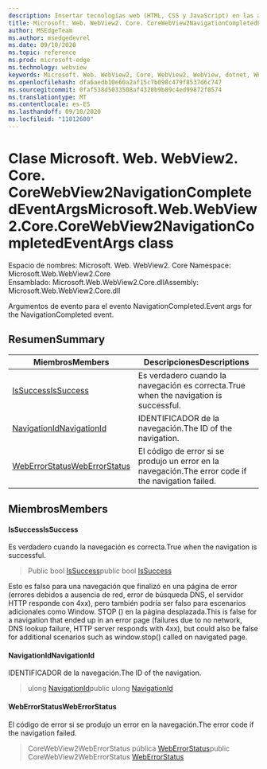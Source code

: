 ```yaml
---
description: Insertar tecnologías web (HTML, CSS y JavaScript) en las aplicaciones nativas con el control Microsoft Edge WebView2
title: Microsoft. Web. WebView2. Core. CoreWebView2NavigationCompletedEventArgs
author: MSEdgeTeam
ms.author: msedgedevrel
ms.date: 09/10/2020
ms.topic: reference
ms.prod: microsoft-edge
ms.technology: webview
keywords: Microsoft. Web. WebView2, Core, WebView2, WebView, dotnet, WPF, WinForms, App, Edge, CoreWebView2, CoreWebView2Controller, control de explorador, Edge HTML, Microsoft. Web. WebView2. Core. CoreWebView2NavigationCompletedEventArgs
ms.openlocfilehash: dfa6aedb10e60a2af15c7b098c479f8537d6c747
ms.sourcegitcommit: 0faf538d5033508af4320b9b89c4ed99872f0574
ms.translationtype: MT
ms.contentlocale: es-ES
ms.lasthandoff: 09/10/2020
ms.locfileid: "11012600"
---
```

# <span data-ttu-id="fa1a4-104">Clase Microsoft. Web. WebView2. Core. CoreWebView2NavigationCompletedEventArgs</span><span class="sxs-lookup"><span data-stu-id="fa1a4-104">Microsoft.Web.WebView2.Core.CoreWebView2NavigationCompletedEventArgs class</span></span> 

<span data-ttu-id="fa1a4-105">Espacio de nombres: Microsoft. Web. WebView2. Core </span><span class="sxs-lookup"><span data-stu-id="fa1a4-105">Namespace: Microsoft.Web.WebView2.Core</span></span>\
<span data-ttu-id="fa1a4-106">Ensamblado: Microsoft.Web.WebView2.Core.dll</span><span class="sxs-lookup"><span data-stu-id="fa1a4-106">Assembly: Microsoft.Web.WebView2.Core.dll</span></span>

<span data-ttu-id="fa1a4-107">Argumentos de evento para el evento NavigationCompleted.</span><span class="sxs-lookup"><span data-stu-id="fa1a4-107">Event args for the NavigationCompleted event.</span></span>

## <span data-ttu-id="fa1a4-108">Resumen</span><span class="sxs-lookup"><span data-stu-id="fa1a4-108">Summary</span></span>

 <span data-ttu-id="fa1a4-109">Miembros</span><span class="sxs-lookup"><span data-stu-id="fa1a4-109">Members</span></span>                        | <span data-ttu-id="fa1a4-110">Descripciones</span><span class="sxs-lookup"><span data-stu-id="fa1a4-110">Descriptions</span></span>
--------------------------------|---------------------------------------------
[<span data-ttu-id="fa1a4-111">IsSuccess</span><span class="sxs-lookup"><span data-stu-id="fa1a4-111">IsSuccess</span></span>](#issuccess) | <span data-ttu-id="fa1a4-112">Es verdadero cuando la navegación es correcta.</span><span class="sxs-lookup"><span data-stu-id="fa1a4-112">True when the navigation is successful.</span></span>
[<span data-ttu-id="fa1a4-113">NavigationId</span><span class="sxs-lookup"><span data-stu-id="fa1a4-113">NavigationId</span></span>](#navigationid) | <span data-ttu-id="fa1a4-114">IDENTIFICADOR de la navegación.</span><span class="sxs-lookup"><span data-stu-id="fa1a4-114">The ID of the navigation.</span></span>
[<span data-ttu-id="fa1a4-115">WebErrorStatus</span><span class="sxs-lookup"><span data-stu-id="fa1a4-115">WebErrorStatus</span></span>](#weberrorstatus) | <span data-ttu-id="fa1a4-116">El código de error si se produjo un error en la navegación.</span><span class="sxs-lookup"><span data-stu-id="fa1a4-116">The error code if the navigation failed.</span></span>

## <span data-ttu-id="fa1a4-117">Miembros</span><span class="sxs-lookup"><span data-stu-id="fa1a4-117">Members</span></span>

#### <span data-ttu-id="fa1a4-118">IsSuccess</span><span class="sxs-lookup"><span data-stu-id="fa1a4-118">IsSuccess</span></span> 

<span data-ttu-id="fa1a4-119">Es verdadero cuando la navegación es correcta.</span><span class="sxs-lookup"><span data-stu-id="fa1a4-119">True when the navigation is successful.</span></span>

> <span data-ttu-id="fa1a4-120">Public bool [IsSuccess](#issuccess)</span><span class="sxs-lookup"><span data-stu-id="fa1a4-120">public bool [IsSuccess](#issuccess)</span></span>

<span data-ttu-id="fa1a4-121">Esto es falso para una navegación que finalizó en una página de error (errores debidos a ausencia de red, error de búsqueda DNS, el servidor HTTP responde con 4xx), pero también podría ser falso para escenarios adicionales como Window. STOP () en la página desplazada.</span><span class="sxs-lookup"><span data-stu-id="fa1a4-121">This is false for a navigation that ended up in an error page (failures due to no network, DNS lookup failure, HTTP server responds with 4xx), but could also be false for additional scenarios such as window.stop() called on navigated page.</span></span>

#### <span data-ttu-id="fa1a4-122">NavigationId</span><span class="sxs-lookup"><span data-stu-id="fa1a4-122">NavigationId</span></span> 

<span data-ttu-id="fa1a4-123">IDENTIFICADOR de la navegación.</span><span class="sxs-lookup"><span data-stu-id="fa1a4-123">The ID of the navigation.</span></span>

> <span data-ttu-id="fa1a4-124">ulong [NavigationId](#navigationid)</span><span class="sxs-lookup"><span data-stu-id="fa1a4-124">public ulong [NavigationId](#navigationid)</span></span>

#### <span data-ttu-id="fa1a4-125">WebErrorStatus</span><span class="sxs-lookup"><span data-stu-id="fa1a4-125">WebErrorStatus</span></span> 

<span data-ttu-id="fa1a4-126">El código de error si se produjo un error en la navegación.</span><span class="sxs-lookup"><span data-stu-id="fa1a4-126">The error code if the navigation failed.</span></span>

> <span data-ttu-id="fa1a4-127">CoreWebView2WebErrorStatus pública [WebErrorStatus](#weberrorstatus)</span><span class="sxs-lookup"><span data-stu-id="fa1a4-127">public CoreWebView2WebErrorStatus [WebErrorStatus](#weberrorstatus)</span></span>

